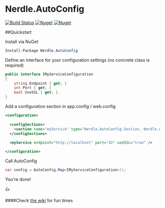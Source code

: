 # Nerdle.AutoConfig

[![Build Status](https://travis-ci.org/edpollitt/Nerdle.AutoConfig.svg?branch=master)](https://travis-ci.org/edpollitt/Nerdle.AutoConfig)
[![Nuget](https://img.shields.io/nuget/v/Nerdle.AutoConfig.svg)](https://www.nuget.org/packages/Nerdle.AutoConfig/)
[![Nuget](https://img.shields.io/nuget/dt/Nerdle.AutoConfig.svg)](https://www.nuget.org/packages/Nerdle.AutoConfig/)

##Quickstart

Install via NuGet
```csharp
Install-Package Nerdle.AutoConfig
```

Define an interface for your configuration settings (no concrete class is required)

```csharp
public interface IMyServiceConfiguration
{
    string Endpoint { get; }
    int Port { get; }
    bool UseSSL { get; }
}
```

Add a configuration section in app.config / web.config
```xml
<configuration>
  
  <configSections>
    <section name="myService" type="Nerdle.AutoConfig.Section, Nerdle.AutoConfig" />
  </configSections>
  
  <myService endpoint="http://localhost" port="42" useSSL="true" />

</configuration>
```

Call AutoConfig

```csharp
var config = AutoConfig.Map<IMyServiceConfiguration>();
```

You're done!

:+1:

####Check [the wiki](https://github.com/edpollitt/Nerdle.AutoConfig/wiki) for fun times
